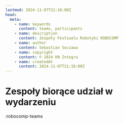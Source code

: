 ```yaml
---
lastmod: 2024-11-07T21:18:00Z
head:
  meta:
    - name: keywords
      content: teams, participants
    - name: description
      content: Zespoły Festiwalu Robotyki ROBOCOMP
    - name: author
      content: Sebastian Soczawa
    - name: copyright
      content: © 2024 KN Integra
    - name: createdAt
      content: 2024-11-07T21:18:00Z
---
```


# Zespoły biorące udział w wydarzeniu

<!-- markdownlint-disable MD003 MD007 -->
:robocomp-teams
<!-- markdownlint-enable MD003 MD007 -->